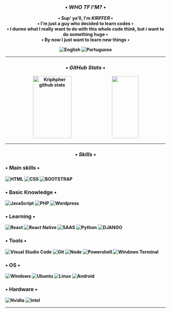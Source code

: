 <div align="center">
  <h3><i>• WHO TF I'M? •</i></h3>
  <b>• Sup' ya'll, I'm <i>KЯIFFEЯ</i> •</br>
  • I'm just a guy who decided to learn codes •</br>
  • I dunno what I really want to do with this whole code think, but i want to do something huge •</br>
  • By now I just want to learn new things •</br>
  
  ![English](https://img.shields.io/badge/-ENGLISH-00bfbf)
  ![Portuguese](https://img.shields.io/badge/%20-PORTUGUESE-00bfbf)<br>
</div>
<hr>
<div align="center">
  <h3><i>• GitHub Stats •</i></h3>
  <img width="49%" height="195px" src="https://github-readme-stats.vercel.app/api?username=kriphpher&show_icons=true&count_private=true&hide_border=true&title_color=00bfbf&icon_color=00bfbf&text_color=c9d1d9&bg_color=0d1117" alt="Kriphpher github stats" /> 
  <img width="41%" height="195px" src="https://github-readme-stats.vercel.app/api/top-langs/?username=kriphpher&layout=compact&hide_border=true&title_color=00bfbf&text_color=00bfbf&bg_color=0d1117" />
</div>

<hr>
<h3 align="center"><i>• Skills •</i></h3>

### <h3>• Main skills •</h3>
  ![HTML](https://img.shields.io/badge/HTML5-E34F26?style=for-the-badge&logo=html5&logoColor=white)
  ![CSS](https://img.shields.io/badge/CSS3-1572B6?style=for-the-badge&logo=css3&logoColor=white)
  ![BOOTSTRAP](https://img.shields.io/badge/Bootstrap-563D7C?style=for-the-badge&logo=bootstrap&logoColor=white)
  
### <h3>• Basic Knowledge •</h3>
  ![JavaScript](https://img.shields.io/badge/JavaScript-F7DF1E?style=for-the-badge&logo=javascript&logoColor=black)
  ![PHP](https://img.shields.io/badge/PHP-777BB4?style=for-the-badge&logo=php&logoColor=white)
  ![Wordpress](https://img.shields.io/badge/Wordpress-21759B?style=for-the-badge&logo=wordpress&logoColor=white)
  
### <h3>• Learning •</h3>
  ![React](https://img.shields.io/badge/React-20232A?style=for-the-badge&logo=react&logoColor=61DAFB)
  ![React Native](https://img.shields.io/badge/React_Native-20232A?style=for-the-badge&logo=react&logoColor=61DAFB)
  ![SAAS](https://img.shields.io/badge/Sass-CC6699?style=for-the-badge&logo=sass&logoColor=white)
  ![Python](https://img.shields.io/badge/Python-14354C?style=for-the-badge&logo=python&logoColor=white)
  ![DJANGO](https://img.shields.io/badge/Django-092E20?style=for-the-badge&logo=django&logoColor=white)
  
### <h3>• Tools •</h3>
  ![Visual Studio Code](https://img.shields.io/badge/Visual_Studio_Code-0078D4?style=for-the-badge&logo=visual%20studio%20code&logoColor=white)
  ![Git](https://img.shields.io/badge/GIT-E44C30?style=for-the-badge&logo=git&logoColor=white)
  ![Node](https://img.shields.io/badge/Node.js-43853D?style=for-the-badge&logo=node.js&logoColor=white)
  ![Powershell](https://img.shields.io/badge/powershell-5391FE?style=for-the-badge&logo=powershell&logoColor=white)
  ![Windows Terminal](https://img.shields.io/badge/windows%20terminal-4D4D4D?style=for-the-badge&logo=windows%20terminal&logoColor=white)
  
### <h3>• OS •</h3>
  ![Windows](https://img.shields.io/badge/Windows-0078D6?style=for-the-badge&logo=windows&logoColor=white)
  ![Ubuntu](https://img.shields.io/badge/Ubuntu-E95420?style=for-the-badge&logo=ubuntu&logoColor=white)
  ![Linux](https://img.shields.io/badge/Linux-FCC624?style=for-the-badge&logo=linux&logoColor=black)
  ![Android](https://img.shields.io/badge/Android-3DDC84?style=for-the-badge&logo=android&logoColor=white)
  
### <h3>• Hardware •</h3>
  ![Nvidia](https://img.shields.io/badge/NVIDIA-GTX1050-76B900?style=for-the-badge&logo=nvidia&logoColor=white)
  ![Intel](https://img.shields.io/badge/Intel-Core_i5_8400-0071C5?style=for-the-badge&logo=intel&logoColor=white)

<hr>
